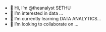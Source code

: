 - 👋 Hi, I’m @theanalyst SETHU
- 👀 I’m interested in data ...
- 🌱 I’m currently learning DATA ANALYTICS...
- 💞️ I’m looking to collaborate on ...

<!---
theanalystSR/theanalystSR is a ✨ special ✨ repository because its `README.md` (this file) appears on your GitHub profile.
You can click the Preview link to take a look at your changes.
--->
